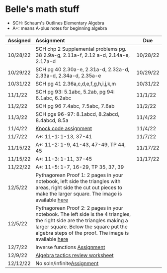 # Belle's math stuff

* SCH: Schaum's Outlines Elementary Algebra
* A+: means A-plus notes for beginning algebra

| Assigned | Assignment | Due
|------|:-----------|------|
|10/28/22 | SCH  chp 2 Supplemental problems pg. 38 2.9a-g, 2.11a-f, 2.12 a-d, 2.14a-e, 2.17a-d | 10/28/22
|10/29/22 | SCH pg 40 2.30a-e, 2.31a-d, 2.32a-d, 2.33a-d, 2.34a-d, 2.35a-e | 10/29/22
|10/31/22 | SCH pg 41 2.36a,c,d,e,f,g,h,i,j,k,m | 10/31/22
|11/1/22 | SCH pg 93: 5.1abc, 5.2ab, pg 94: 6.1abc, 6.2abc | 11/1/22 
|11/2/22 | SCH pg 96 7.4abc, 7.5abc, 7.6ab | 11/2/22
|11/3/22 | SCH pgs 96-97: 8.1abcd, 8.2abcd, 8.4abcd, 8.5a | 11/4/22
|11/4/22 | [Knock code assignment](https://docs.google.com/document/d/1U06XcsFspu8KAN_23WcwOCW-9xS24IluFGwGOy32qQg/edit?usp=sharing)| 11/4/22
|11/7/22 | A+: 11-1: 1-13, 37-41 | 11/7/22
|11/15/22 | A+: 11-2: 1-9, 41-43, 47-49, TP 44, 45 | 11/17/22
|11/15/22 | A+: 11-3: 1-11, 37-45 | 11/17/22
|11/22/22 | A+: 11-5: 1-7, 16-29, TP 35, 37, 39
|12/5/22 | Pythagorean Proof 1: 2 pages in your notebook, left side the triangles with areas, right side the cut out pieces to make the larger square.  The image is available [here](../2019/math/PythagoreanProof1.png)
| 12/5/22 | Pythagorean Proof 2: 2 pages in your notebook.  The left side is the 4 triangles, the right side are the triangles making a larger square.  Below the square put the algebra steps of the proof.  The image is available [here](../2019/math/PythagoreanProof2.png)
|12/7/22 | Inverse functions [Assignment](https://docs.google.com/document/d/1QNPmsbSLnEI6cd8QfnJRde7OSwZOBHy_oVIJUfIiuuc/edit)
|12/9/22 | [Algebra tactics review worksheet](https://docs.google.com/document/d/1cQh67F-nnRg148IahyY4XH8k68JfRtkM8IbvnW79FLI/edit?usp=sharing)
|12/12/22 | No soln/infinite[Assignment](https://paper.dropbox.com/doc/No-solution-infinite-number-or-one--BYVyXcv3HXj5Vhw~OOJ4HtVVAQ-xgcEh4vffFxoMB2rJyDiU)

